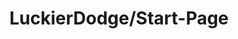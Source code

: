 ---
tags: project
title: LuckierDodge/Start-Page
project-url: https://github.com/LuckierDodge/Start-Page
description: "A simple landing page for chrome browsers."
layout: projectlayout.njk
---